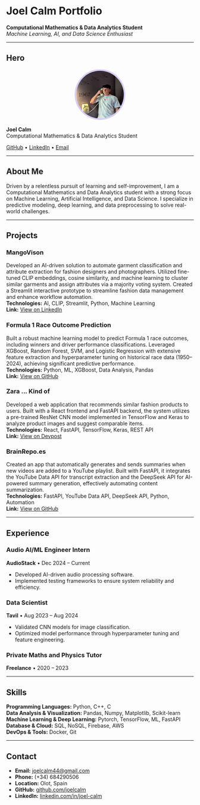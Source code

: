 # Joel Calm Portfolio

**Computational Mathematics & Data Analytics Student**  
*Machine Learning, AI, and Data Science Enthusiast*

---

## Hero

<div align="center">
  <img src="/profilepic.jpg" alt="Profile Picture" width="128" height="128" style="border-radius: 50%; border: 4px solid rgba(128,90,244,0.3);" />
</div>

**Joel Calm**  
Computational Mathematics & Data Analytics Student

[GitHub](https://github.com/joelcalm) • [LinkedIn](https://www.linkedin.com/in/joel-calm/) • [Email](mailto:joelcalm44@gmail.com)

---

## About Me

Driven by a relentless pursuit of learning and self-improvement, I am a Computational Mathematics and Data Analytics student with a strong focus on Machine Learning, Artificial Intelligence, and Data Science. I specialize in predictive modeling, deep learning, and data preprocessing to solve real-world challenges.

---

## Projects

### MangoVison
Developed an AI-driven solution to automate garment classification and attribute extraction for fashion designers and photographers. Utilized fine-tuned CLIP embeddings, cosine similarity, and machine learning to cluster similar garments and assign attributes via a majority voting system. Created a Streamlit interactive prototype to streamline fashion data management and enhance workflow automation.  
**Technologies:** AI, CLIP, Streamlit, Python, Machine Learning  
**Link:** [View on LinkedIn](https://www.linkedin.com/feed/update/urn:li:activity:7267879367807021057/)

### Formula 1 Race Outcome Prediction
Built a robust machine learning model to predict Formula 1 race outcomes, including winners and driver performance classifications. Leveraged XGBoost, Random Forest, SVM, and Logistic Regression with extensive feature extraction and hyperparameter tuning on historical race data (1950–2024), achieving significant predictive performance.  
**Technologies:** Python, ML, XGBoost, Data Analysis, Pandas  
**Link:** [View on GitHub](https://github.com/joelcalm/Formula1Prediction)

### Zara ... Kind of
Developed a web application that recommends similar fashion products to users. Built with a React frontend and FastAPI backend, the system utilizes a pre-trained ResNet CNN model implemented in TensorFlow and Keras to analyze product images and suggest comparable items.  
**Technologies:** React, FastAPI, TensorFlow, Keras, REST API  
**Link:** [View on Devpost](https://devpost.com/software/zara-kind-of?ref_content=user-portfolio&ref_feature=in_progress)

### BrainRepo.es
Created an app that automatically generates and sends summaries when new videos are added to a YouTube playlist. Built with FastAPI, it integrates the YouTube Data API for transcript extraction and the DeepSeek API for AI-powered summary generation, effectively automating content summarization.  
**Technologies:** FastAPI, YouTube Data API, DeepSeek API, Python, Automation  
**Link:** [View on GitHub](https://github.com/joelcalm/brainrepo-backend)

---

## Experience

### Audio AI/ML Engineer Intern  
**AudioStack** • Dec 2024 – Current  
- Developed AI-driven audio processing software.  
- Implemented testing frameworks to ensure system reliability and efficiency.

### Data Scientist  
**Tavil** • Aug 2023 – Aug 2024  
- Validated CNN models for image classification.  
- Optimized model performance through hyperparameter tuning and feature engineering.

### Private Maths and Physics Tutor  
**Freelance** • 2020 – 2023

---

## Skills

**Programming Languages:** Python, C++, C  
**Data Analysis & Visualization:** Pandas, Numpy, Matplotlib, Scikit-learn  
**Machine Learning & Deep Learning:** Pytorch, TensorFlow, ML, FastAPI  
**Database & Cloud:** SQL, NoSQL, Firebase, AWS  
**DevOps & Tools:** Docker, Git

---

## Contact

- **Email:** [joelcalm44@gmail.com](mailto:joelcalm44@gmail.com)  
- **Phone:** (+34) 684290506  
- **Location:** Olot, Spain  
- **GitHub:** [github.com/joelcalm](https://github.com/joelcalm)  
- **LinkedIn:** [linkedin.com/in/joel-calm](https://www.linkedin.com/in/joel-calm/)
